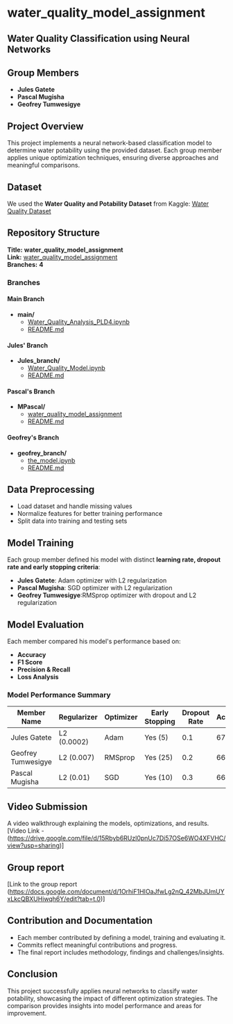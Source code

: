 # water_quality_model_assignment

## Water Quality Classification using Neural Networks

## Group Members
- **Jules Gatete**
- **Pascal Mugisha**
- **Geofrey Tumwesigye**

## Project Overview
This project implements a neural network-based classification model to determine water potability using the provided dataset. Each group member applies unique optimization techniques, ensuring diverse approaches and meaningful comparisons.

## Dataset
We used the **Water Quality and Potability Dataset** from Kaggle:
[Water Quality Dataset](https://www.kaggle.com/datasets/uom190346a/water-quality-and-potability?select=water_potability.csv)

## Repository Structure

**Title:** **water_quality_model_assignment**  
**Link:** [water_quality_model_assignment](https://github.com/g-tumwesigye/water_quality_model_assignment)  
**Branches:** **4**  

### Branches

#### Main Branch
- **main/**
  - [Water_Quality_Analysis_PLD4.ipynb](https://github.com/g-tumwesigye/water_quality_model_assignment/blob/main/Water_Qaulity_Analysis_PLD4.ipynb)
  - [README.md](https://github.com/g-tumwesigye/water_quality_model_assignment/blob/main/README.md)

#### Jules' Branch
- **Jules_branch/**
  - [Water_Quality_Model.ipynb](https://github.com/g-tumwesigye/water_quality_model_assignment/blob/Jules_branch/Water_Quality_Model.ipynb)
  - [README.md](https://github.com/g-tumwesigye/water_quality_model_assignment/blob/Jules_branch/README.md)

#### Pascal's Branch
- **MPascal/**
  - [water_quality_model_assignment](https://github.com/g-tumwesigye/water_quality_model_assignment/tree/MPascal)
  - [README.md](https://github.com/g-tumwesigye/water_quality_model_assignment/blob/MPascal/README.md)

#### Geofrey's Branch
- **geofrey_branch/**
  - [the_model.ipynb](https://github.com/g-tumwesigye/water_quality_model_assignment/blob/geofrey_branch/the_model.ipynb)
  - [README.md](https://github.com/g-tumwesigye/water_quality_model_assignment/blob/geofrey_branch/README.md)

## Data Preprocessing
- Load dataset and handle missing values
- Normalize features for better training performance
- Split data into training and testing sets

## Model Training
Each group member defined his model with distinct **learning rate, dropout rate and early stopping criteria**:
- **Jules Gatete**: Adam optimizer with L2 regularization
- **Pascal Mugisha**: SGD optimizer with L2 regularization
- **Geofrey Tumwesigye**:RMSprop optimizer with dropout and L2 regularization
  
## Model Evaluation
Each member compared his model's performance based on:
- **Accuracy**
- **F1 Score**
- **Precision & Recall**
- **Loss Analysis**

### Model Performance Summary
| Member Name        | Regularizer  | Optimizer | Early Stopping | Dropout Rate | Accuracy | F1 Score | Recall | Precision |
|--------------------|-------------|-----------|---------------|-------------|---------|---------|--------|----------|
| Jules Gatete      | L2 (0.0002)  | Adam      | Yes (5)       | 0.1         | 67%     | 0.583   | 0.593  | 0.572    |
| Geofrey Tumwesigye | L2 (0.007)  | RMSprop   | Yes (25)      | 0.2         | 66.87%  | 0.583   | 0.594  | 0.572    |
| Pascal Mugisha    | L2 (0.01)    | SGD       | Yes (10)      | 0.3         | 66.2%   | 0.301   | 0.187  | 0.778    |

## Video Submission
A video walkthrough explaining the models, optimizations, and results.  
[Video Link - (https://drive.google.com/file/d/15Rbyb6RUzl0pnUc7Di57OSe6WO4XFVHC/view?usp=sharing)]

## Group report
[Link to the group report (https://docs.google.com/document/d/1OrhiF1HIOaJfwLg2nQ_42MbJUmUYxLkcQBXUHiwqh6Y/edit?tab=t.0)]
## Contribution and Documentation
- Each member contributed by defining a model, training and evaluating it.
- Commits reflect meaningful contributions and progress.
- The final report includes methodology, findings and challenges/insights.

## Conclusion
This project successfully applies neural networks to classify water potability, showcasing the impact of different optimization strategies. The comparison provides insights into model performance and areas for improvement.
